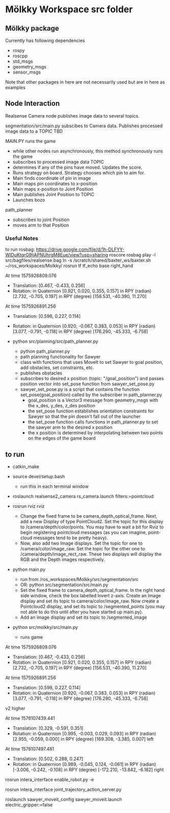 # Mölkky Workspace src folder

## Mölkky package
Currently has following dependencies
- rospy
- roscpp
- std_msgs
- geometry_msgs
- sensor_msgs

Note that other packages in here are not necessarily used but are in here as examples

## Node Interaction
Realsense Camera node publishes image data to several topics.

segmentation/src/main.py subscibes to Camera data. Publishes processed image data to a TOPIC TBD

MAIN.PY runs the game
- while other nodes run asynchronously, this method synchronously runs the game
- subscribes to processed image data TOPIC
- determines if any of the pins have moved. Updates the score.
- Runs strategy on board. Strategy chooses which pin to aim for.
- Main finds coordinate of pin in image
- Main maps pin coordinates to x-position
- Main maps x-position to Joint Position
- Main publishes Joint Position to TOPIC
- Launches bozo

path_planner
- subscribes to joint Position
- moves arm to that Position

### Useful Notes
to run rosbag: https://drive.google.com/file/d/1h-DLFYY-WIDuKtqrG9ljAPNUhrgM8Eue/view?usp=sharing
roscore
rosbag play -l src/bagfiles/realsense.bag
ln -s /scratch/shared/baxter_ws/baxter.sh ~/ros_workspaces/Molkky/
rosrun tf tf_echo base right_hand

At time 1575926809.076
- Translation: [0.467, -0.433, 0.256]
- Rotation: in Quaternion [0.921, 0.020, 0.355, 0.157]
            in RPY (radian) [2.732, -0.705, 0.197]
            in RPY (degree) [156.531, -40.390, 11.270]

At time 1575926891.256
- Translation: [0.598, 0.227, 0.114]
- Rotation: in Quaternion [0.920, -0.067, 0.383, 0.053]
            in RPY (radian) [3.077, -0.791, -0.118]
            in RPY (degree) [176.290, -45.333, -6.758]

- python src/planning/src/path_planner.py
	- python path_planner.py
	- path planning functionality for Sawyer
	- class with functions that uses MoveIt to set Sawyer to goal position, add obstacles, set constraints, etc.
	- publishes obstacles
	- subscribes to desired x position (topic: "/goal_position") and passes position vector into set_pose function from sawyer_set_pose.py
	- sawyer_set_pose.py is a script that contains the function set_pose(goal_position) called by the subscriber in path_planner.py
		- goal_position is a Vector3 message from geometry_msgs with the x_des, y_des, z_des position
		- the set_pose function establishes orientation constraints for Sawyer so that the pin doesn't fall out of the launcher
		- the set_pose function calls functions in path_planner.py to set the sawyer arm to the desired x position
		- the x position is determined by interpolating between two points on the edges of the game board

## to run
- catkin_make
- source devel/setup.bash
  - run this in each terminal window

- roslaunch realsense2_camera rs_camera.launch filters:=pointcloud

- rosrun rviz rviz
	- Change the fixed frame to be camera_depth_optical_frame. Next, add a new Display of type PointCloud2. Set the topic for this display to /camera/depth/color/points. You may have to wait a bit for Rviz to begin registering pointcloud messages (as you can imagine, point-cloud messages tend to be pretty heavy).
	- Now, also add two Image displays. Set the topic for one to /camera/color/image_raw. Set the topic for the other one to /camera/depth/image_rect_raw. These two displays will display the RGB and the Depth images respectively.

- python main.py
	- run from /ros_workspaces/Molkky/src/segmentation/src
	- OR: python src/segmentation/src/main.py
	- Set the fixed frame to camera_depth_optical_frame. In the right hand side window, check the box labelled Invert z-axis. Create an Image display and set its topic to camera/color/image_raw. Now create a Pointcloud2 display, and set its topic to /segmented_points (you may not able to do this until after you have started up main.py).
	- Add an image display and set its topic to /segmented_image

- python src/molkky/src/main.py
	- runs game


At time 1575926809.076
- Translation: [0.467, -0.433, 0.256]
- Rotation: in Quaternion [0.921, 0.020, 0.355, 0.157]
            in RPY (radian) [2.732, -0.705, 0.197]
            in RPY (degree) [156.531, -40.390, 11.270]


At time 1575926891.256
- Translation: [0.598, 0.227, 0.114]
- Rotation: in Quaternion [0.920, -0.067, 0.383, 0.053]
            in RPY (radian) [3.077, -0.791, -0.118]
            in RPY (degree) [176.290, -45.333, -6.758]

v2 higher

At time 1576107439.441
- Translation: [0.329, -0.591, 0.351]
- Rotation: in Quaternion [0.995, -0.003, 0.029, 0.093]
            in RPY (radian) [2.955, -0.059, 0.000]
            in RPY (degree) [169.308, -3.385, 0.007]
left

At time 1576107497.481
- Translation: [0.502, 0.288, 0.247]
- Rotation: in Quaternion [0.989, -0.045, 0.124, -0.061]
            in RPY (radian) [-3.006, -0.242, -0.108]
            in RPY (degree) [-172.210, -13.842, -6.182]
right



rosrun intera_interface enable_robot.py -e

rosrun intera_interface joint_trajectory_action_server.py

roslaunch sawyer_moveit_config sawyer_moveit.launch electric_gripper:=false

